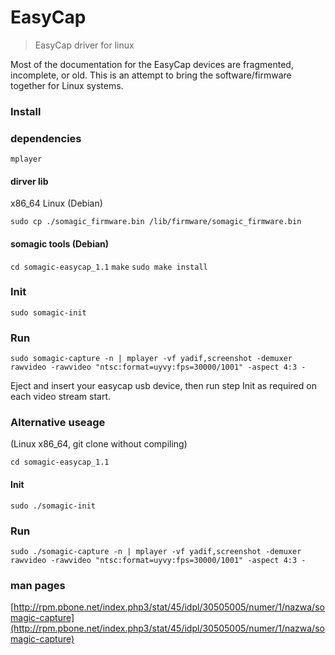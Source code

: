 # EasyCap

> EasyCap driver for linux

Most of the documentation for the EasyCap devices are fragmented, incomplete, or old. This is an attempt to bring the software/firmware together for Linux systems.

### Install

### dependencies
`mplayer`

#### dirver lib

x86_64 Linux (Debian)

`sudo cp ./somagic_firmware.bin /lib/firmware/somagic_firmware.bin`


#### somagic tools (Debian)
`cd somagic-easycap_1.1`
`make`
`sudo make install`


### Init
`sudo somagic-init`

### Run
`sudo somagic-capture -n | mplayer -vf yadif,screenshot -demuxer rawvideo -rawvideo "ntsc:format=uyvy:fps=30000/1001" -aspect 4:3 -`

Eject and insert your easycap usb device, then run step Init as required on each video stream start.


### Alternative useage
(Linux x86_64, git clone without compiling)

`cd somagic-easycap_1.1`
#### Init

`sudo ./somagic-init`

### Run
`sudo ./somagic-capture -n | mplayer -vf yadif,screenshot -demuxer rawvideo -rawvideo "ntsc:format=uyvy:fps=30000/1001" -aspect 4:3 -`


### man pages
[http://rpm.pbone.net/index.php3/stat/45/idpl/30505005/numer/1/nazwa/somagic-capture](http://rpm.pbone.net/index.php3/stat/45/idpl/30505005/numer/1/nazwa/somagic-capture)
